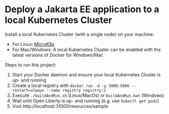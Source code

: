 # Deploy a Jakarta EE application to a local Kubernetes Cluster

Install a local Kubernetes Cluster (with a single node) on your machine:

* For Linux: [MicroK8s](https://microk8s.io/docs/)
* For Mac/Windows: A local Kubernetes Cluster can be enabled with the latest versions of Docker for Windows/Mac

Steps to run this project:

1. Start your Docker daemon and ensure your local Kubernetes Cluster is up- and running
2. Create a local registry with `docker run -d -p 5000:5000 --restart=always --name registry registry:2`
2. Execute `./buildAndRun.sh` (Linux/MacOs) or `buildAndRun.bat` (Windows)
3. Wait until Open Liberty is up- and running (e.g. use `kubectl get pods`)
4. Visit http://localhost:31000/resources/sample

